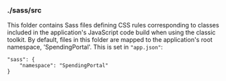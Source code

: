 ### ./sass/src

This folder contains Sass files defining CSS rules corresponding to classes
included in the application's JavaScript code build when using the classic toolkit.
By default, files in this folder are mapped to the application's root namespace, 'SpendingPortal'.
This is set in `"app.json"`:

    "sass": {
        "namespace": "SpendingPortal"
    }